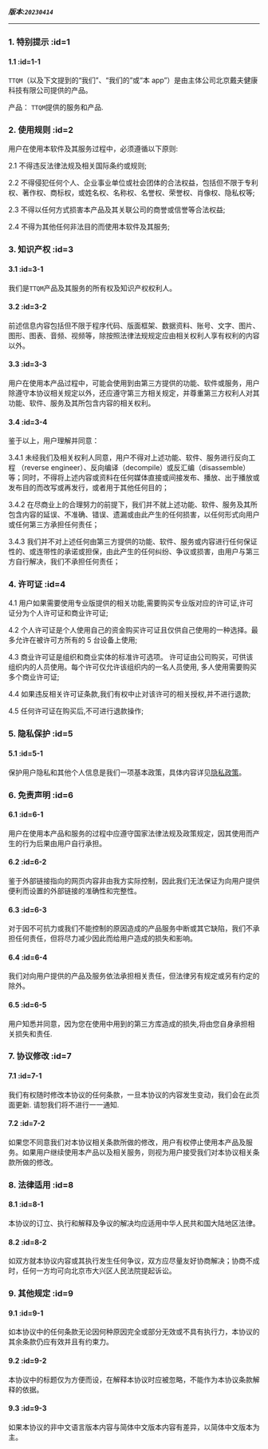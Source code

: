 **_版本:`20230414`_**

---

### 1. 特别提示 :id=1

#### 1.1 :id=1-1

`TTQM`（以及下文提到的“我们”、“我们的”或“本 app”）是由主体公司北京戴夫健康科技有限公司提供的产品。

产品： `TTQM`提供的服务和产品.

### 2. 使用规则 :id=2

用户在使用本软件及其服务过程中，必须遵循以下原则:

2.1 不得违反法律法规及相关国际条约或规则;

2.2 不得侵犯任何个人、企业事业单位或社会团体的合法权益，包括但不限于专利权、著作权、商标权，或姓名权、名称权、名誉权、荣誉权、肖像权、隐私权等;

2.3 不得以任何方式损害本产品及其关联公司的商誉或信誉等合法权益;

2.4 不得为其他任何非法目的而使用本软件及其服务;

### 3. 知识产权 :id=3

#### 3.1 :id=3-1

我们是`TTQM`产品及其服务的所有权及知识产权权利人。

#### 3.2 :id=3-2

前述信息内容包括但不限于程序代码、版面框架、数据资料、账号、文字、图片、图形、图表、音频、视频等，除按照法律法规规定应由相关权利人享有权利的内容以外。

#### 3.3 :id=3-3

用户在使用本产品过程中，可能会使用到由第三方提供的功能、软件或服务，用户除遵守本协议相关规定以外，还应遵守第三方相关规定，并尊重第三方权利人对其功能、软件、服务及其所包含内容的相关权利。

#### 3.4 :id=3-4

鉴于以上，用户理解并同意：

3.4.1 未经我们及相关权利人同意，用户不得对上述功能、软件、服务进行反向工程 （reverse engineer）、反向编译（decompile）或反汇编（disassemble）等；同时，不得将上述内容或资料在任何媒体直接或间接发布、播放、出于播放或发布目的而改写或再发行，或者用于其他任何目的；

3.4.2 在尽商业上的合理努力的前提下，我们并不就上述功能、软件、服务及其所包含内容的延误、不准确、错误、遗漏或由此产生的任何损害，以任何形式向用户或任何第三方承担任何责任；

3.4.3 我们并不对上述任何由第三方提供的功能、软件、服务或内容进行任何保证性的、或连带性的承诺或担保，由此产生的任何纠纷、争议或损害，由用户与第三方自行解决，我们不承担任何责任；

### 4. 许可证 :id=4

4.1 用户如果需要使用专业版提供的相关功能,需要购买专业版对应的许可证,许可证分为个人许可证和商业许可证;

4.2 个人许可证是个人使用自己的资金购买许可证且仅供自己使用的一种选择。最多允许在被许可方所有的 5 台设备上使用;

4.3 商业许可证是组织和商业实体的标准许可选项。 许可证由公司购买，可供该组织内的人员使用。每个许可仅允许该组织内的一名人员使用, 多人使用需要购买多个商业许可证;

4.4 如果违反相关许可证条款,我们有权中止对该许可的相关授权,并不进行退款;

4.5 任何许可证在购买后,不可进行退款操作;

### 5. 隐私保护 :id=5

#### 5.1 :id=5-1

保护用户隐私和其他个人信息是我们一项基本政策，具体内容详见[隐私政策](zh-cn/terms-of-service-privacy-policy/privacy-policy.md)。

### 6. 免责声明 :id=6

#### 6.1 :id=6-1

用户在使用本产品和服务的过程中应遵守国家法律法规及政策规定，因其使用而产生的行为后果由用户自行承担。

#### 6.2 :id=6-2

鉴于外部链接指向的网页内容非由我方实际控制，因此我们无法保证为向用户提供便利而设置的外部链接的准确性和完整性。

#### 6.3 :id=6-3

对于因不可抗力或我们不能控制的原因造成的产品服务中断或其它缺陷，我们不承担任何责任，但将尽力减少因此而给用户造成的损失和影响。

#### 6.4 :id=6-4

我们对向用户提供的产品及服务依法承担相关责任，但法律另有规定或另有约定的除外。

#### 6.5 :id=6-5

用户知悉并同意，因为您在使用中用到的第三方库造成的损失,将由您自身承担相关损失和责任.

### 7. 协议修改 :id=7

#### 7.1 :id=7-1

我们有权随时修改本协议的任何条款，一旦本协议的内容发生变动，我们会在此页面更新. 请恕我们将不进行一一通知.

#### 7.2 :id=7-2

如果您不同意我们对本协议相关条款所做的修改，用户有权停止使用本产品及服务。如果用户继续使用本产品以及相关服务，则视为用户接受我们对本协议相关条款所做的修改。

### 8. 法律适用 :id=8

#### 8.1 :id=8-1

本协议的订立、执行和解释及争议的解决均应适用中华人民共和国大陆地区法律。

#### 8.2 :id=8-2

如双方就本协议内容或其执行发生任何争议，双方应尽量友好协商解决；协商不成时，任何一方均可向北京市大兴区人民法院提起诉讼。

### 9. 其他规定 :id=9

#### 9.1 :id=9-1

如本协议中的任何条款无论因何种原因完全或部分无效或不具有执行力，本协议的其余条款仍应有效并且有约束力。

#### 9.2 :id=9-2

本协议中的标题仅为方便而设，在解释本协议时应被忽略，不能作为本协议条款解释的依据。

#### 9.3 :id=9-3

如果本协议的非中文语言版本内容与简体中文版本内容有差异，以简体中文版本为主。
